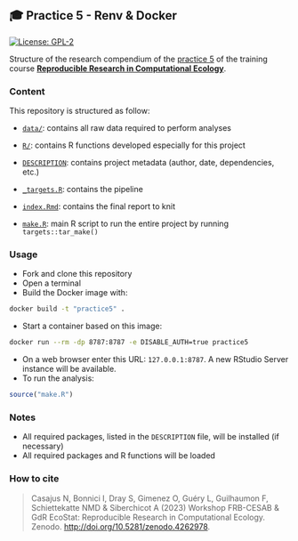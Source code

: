 
<!-- README.md is generated from README.Rmd. Please edit that file -->

## :mortar_board: Practice 5 - Renv & Docker

<!-- badges: start -->

[![License:
GPL-2](https://img.shields.io/badge/License-GPL%20v2-blue.svg)](https://choosealicense.com/licenses/gpl-2.0/)
<!-- badges: end -->

Structure of the research compendium of the [practice
5](https://rdatatoolbox.github.io/ex-targets.html) of the training
course [**Reproducible Research in Computational
Ecology**](https://rdatatoolbox.github.io).

### Content

This repository is structured as follow:

- [`data/`](https://github.com/rdatatoolbox/practice5/tree/main/data):
  contains all raw data required to perform analyses

- [`R/`](https://github.com/rdatatoolbox/practice5/tree/main/R):
  contains R functions developed especially for this project

- [`DESCRIPTION`](https://github.com/rdatatoolbox/practice5/tree/main/DESCRIPTION):
  contains project metadata (author, date, dependencies, etc.)

- [`_targets.R`](https://github.com/rdatatoolbox/practice5/tree/main/_targets.R):
  contains the pipeline

- [`index.Rmd`](https://github.com/rdatatoolbox/practice5/tree/main/index.Rmd):
  contains the final report to knit

- [`make.R`](https://github.com/rdatatoolbox/practice5/tree/main/make.R):
  main R script to run the entire project by running
  `targets::tar_make()`

### Usage

- Fork and clone this repository
- Open a terminal
- Build the Docker image with:

``` sh
docker build -t "practice5" .
```

- Start a container based on this image:

``` sh
docker run --rm -dp 8787:8787 -e DISABLE_AUTH=true practice5
```

- On a web browser enter this URL: `127.0.0.1:8787`. A new RStudio
  Server instance will be available.
- To run the analysis:

``` r
source("make.R")
```

### Notes

- All required packages, listed in the `DESCRIPTION` file, will be
  installed (if necessary)
- All required packages and R functions will be loaded

### How to cite

> Casajus N, Bonnici I, Dray S, Gimenez O, Guéry L, Guilhaumon F,
> Schiettekatte NMD & Siberchicot A (2023) Workshop FRB-CESAB & GdR
> EcoStat: Reproducible Research in Computational Ecology. Zenodo.
> <http://doi.org/10.5281/zenodo.4262978>.
